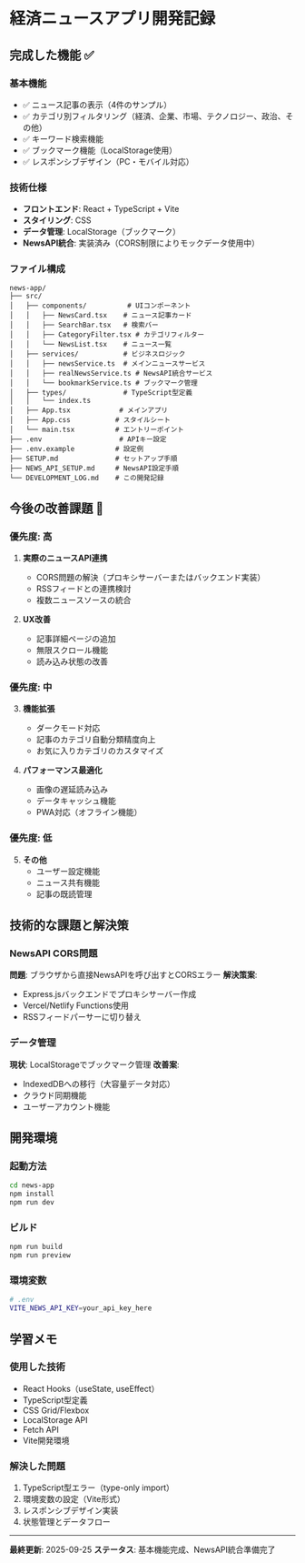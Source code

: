 # 経済ニュースアプリ開発記録

## 完成した機能 ✅

### 基本機能
- ✅ ニュース記事の表示（4件のサンプル）
- ✅ カテゴリ別フィルタリング（経済、企業、市場、テクノロジー、政治、その他）
- ✅ キーワード検索機能
- ✅ ブックマーク機能（LocalStorage使用）
- ✅ レスポンシブデザイン（PC・モバイル対応）

### 技術仕様
- **フロントエンド**: React + TypeScript + Vite
- **スタイリング**: CSS
- **データ管理**: LocalStorage（ブックマーク）
- **NewsAPI統合**: 実装済み（CORS制限によりモックデータ使用中）

### ファイル構成
```
news-app/
├── src/
│   ├── components/          # UIコンポーネント
│   │   ├── NewsCard.tsx    # ニュース記事カード
│   │   ├── SearchBar.tsx   # 検索バー
│   │   ├── CategoryFilter.tsx # カテゴリフィルター
│   │   └── NewsList.tsx    # ニュース一覧
│   ├── services/           # ビジネスロジック
│   │   ├── newsService.ts  # メインニュースサービス
│   │   ├── realNewsService.ts # NewsAPI統合サービス
│   │   └── bookmarkService.ts # ブックマーク管理
│   ├── types/              # TypeScript型定義
│   │   └── index.ts
│   ├── App.tsx            # メインアプリ
│   ├── App.css           # スタイルシート
│   └── main.tsx          # エントリーポイント
├── .env                   # APIキー設定
├── .env.example          # 設定例
├── SETUP.md              # セットアップ手順
├── NEWS_API_SETUP.md     # NewsAPI設定手順
└── DEVELOPMENT_LOG.md    # この開発記録
```

## 今後の改善課題 🚀

### 優先度: 高
1. **実際のニュースAPI連携**
   - CORS問題の解決（プロキシサーバーまたはバックエンド実装）
   - RSSフィードとの連携検討
   - 複数ニュースソースの統合

2. **UX改善**
   - 記事詳細ページの追加
   - 無限スクロール機能
   - 読み込み状態の改善

### 優先度: 中
3. **機能拡張**
   - ダークモード対応
   - 記事のカテゴリ自動分類精度向上
   - お気に入りカテゴリのカスタマイズ

4. **パフォーマンス最適化**
   - 画像の遅延読み込み
   - データキャッシュ機能
   - PWA対応（オフライン機能）

### 優先度: 低
5. **その他**
   - ユーザー設定機能
   - ニュース共有機能
   - 記事の既読管理

## 技術的な課題と解決策

### NewsAPI CORS問題
**問題**: ブラウザから直接NewsAPIを呼び出すとCORSエラー
**解決策案**:
- Express.jsバックエンドでプロキシサーバー作成
- Vercel/Netlify Functions使用
- RSSフィードパーサーに切り替え

### データ管理
**現状**: LocalStorageでブックマーク管理
**改善案**:
- IndexedDBへの移行（大容量データ対応）
- クラウド同期機能
- ユーザーアカウント機能

## 開発環境

### 起動方法
```bash
cd news-app
npm install
npm run dev
```

### ビルド
```bash
npm run build
npm run preview
```

### 環境変数
```bash
# .env
VITE_NEWS_API_KEY=your_api_key_here
```

## 学習メモ

### 使用した技術
- React Hooks（useState, useEffect）
- TypeScript型定義
- CSS Grid/Flexbox
- LocalStorage API
- Fetch API
- Vite開発環境

### 解決した問題
1. TypeScript型エラー（type-only import）
2. 環境変数の設定（Vite形式）
3. レスポンシブデザイン実装
4. 状態管理とデータフロー

---

**最終更新**: 2025-09-25
**ステータス**: 基本機能完成、NewsAPI統合準備完了